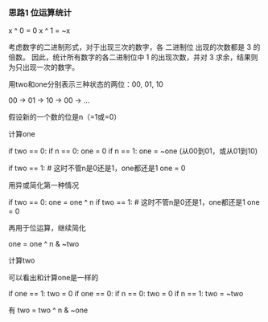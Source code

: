 ### 思路1 位运算统计

x ^ 0 = 0
x ^ 1 = ~x

考虑数字的二进制形式，对于出现三次的数字，各 二进制位 出现的次数都是 3 的倍数。
因此，统计所有数字的各二进制位中 1 的出现次数，并对 3 求余，结果则为只出现一次的数字。

用two和one分别表示三种状态的两位：00, 01, 10

00 -> 01 -> 10 -> 00 -> ...

假设新的一个数的位是n（=1或=0）



计算one

if two == 0:
  if n == 0:
    one = 0
  if n == 1:
    one = ~one  (从00到01，或从01到10)

if two == 1:   # 这时不管n是0还是1，one都还是1
  one = 0

用异或简化第一种情况

if two == 0:
  one = one ^ n
if two == 1:   # 这时不管n是0还是1，one都还是1
  one = 0

再用于位运算，继续简化

one = one ^ n & ~two


计算two

可以看出和计算one是一样的

if one == 1:
  two = 0
if one == 0:
  if n == 0:
    two = 0
  if n == 1:
    two = ~two

有
two = two ^ n & ~one
